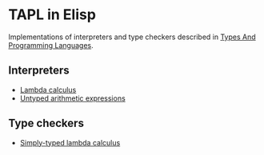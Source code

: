 # TAPL in Elisp #

Implementations of interpreters and type checkers described in [Types And Programming Languages][tapl].

## Interpreters ##

- [Lambda calculus](./lc.el)
- [Untyped arithmetic expressions](./untyped-arith.el)

## Type checkers ##

- [Simply-typed lambda calculus](./stlc.el)

[tapl]: https://www.amazon.com/Types-Programming-Languages-MIT-Press/dp/0262162091
